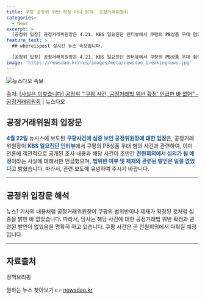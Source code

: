 ```yaml
---
title: 쿠팡 공정위 위반 확정 아냐 밝혀  공정거래위원회
categories:
  - News
excerpt: >
  [공정위 입장] 공정거래위원장은 4.21. KBS 일요진단 인터뷰에서 쿠팡의 PB상품 우대 혐의 사건과 관련…
feature_text: >
  ## whereispost 실시간 뉴스 속보입니다.

  [공정위 입장] 공정거래위원장은 4.21. KBS 일요진단 인터뷰에서 쿠팡의 PB상품 우대 혐의 사건과 관련…
image: 'https://newsdao.kr/res/images/meta/newsdao_breakingnews.jpg'
---
```


![뉴스다오 속보](https://newsdao.kr/res/images/meta/newsdao_breakingnews.jpg)

<p>출처: <a href="https://newsdao.kr/3656" rel="dofollow">[사실은 이렇습니다] 공정위 “‘쿠팡 사건, 공정거래법 위반 확정’ 언급한 바 없어” - 공정거래위원회</a> | 뉴스다오</p>

<h2 data-ke-size="size26">공정거래위원회 입장문</h2>
<p data-ke-size="size16"><b><span style="color: #1a5490;">4월 22일</span></b> 뉴시스에 보도된 <b><span style="color: #1a5490;">쿠팡사건에 심증 보인 공정위원장에 대한 입장</span></b>은, 공정거래위원장이 <b><span style="color: #1a5490;">KBS 일요진단 인터뷰</span></b>에서 쿠팡의 PB상품 우대 혐의 사건과 관련하여, 이미 언론에 객관적으로 공개된 조사 내용과 해당 사건이 조만간 <b><span style="color: #1a5490;">전원회의에서 심의가 될 예정</span></b>이라는 사실에 대해서만 언급했으며, <b><span style="color: #1a5490;">법위반 여부 및 제재와 관련된 발언은 일절 없었다</span></b>고 밝혔습니다. 따라서, 관련 보도에 유념하여 주시기 바랍니다.</p>

<hr>

<h2 data-ke-size="size26">공정위 입장문 해석</h2>
<p data-ke-size="size16">뉴스1 기사의 내용처럼 공정거래위원장이 쿠팡의 법위반이나 제재가 확정된 것처럼 심증을 밝힌 바 없었습니다. 따라서, 당사는 해당 사건에 대한 공정거래법 위반 확정과 관련된 발언이 없었음을 명확히 하고 있습니다. 쿠팡 사건은 곧 전원회의에서 다뤄질 예정입니다.</p>

<hr>

<h2 data-ke-size="size26">자료출처</h2>
<p data-ke-size="size16">정책브리핑 </p> 

원하는 뉴스 찾아보기 👉 <a href="https://newsdao.kr" rel="dofollow">newsdao.kr</a>


